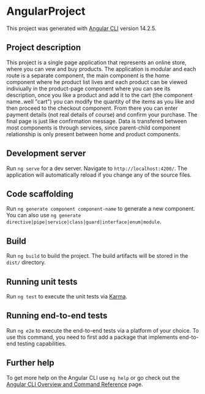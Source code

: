 # AngularProject

This project was generated with [Angular CLI](https://github.com/angular/angular-cli) version 14.2.5.

## Project description

This project is a single page application that represents an online store, where you can vew and buy products. The application is modular and each route is a separate component, the main component is the home component where he product list lives and each product can be viewed indiviually in the product-page component where you can see its description, once you like a product and add it to the cart (the component name..well "cart") you can modify the quantity of the items as you like and then proceed to the checkout component. From there you can enter payment details (not real details of course) and confirm your purchase. The final page is just like confirmation message. Data is transfered between most components is through services, since parent-child component relationship is only present between home and product components.

## Development server

Run `ng serve` for a dev server. Navigate to `http://localhost:4200/`. The application will automatically reload if you change any of the source files.

## Code scaffolding

Run `ng generate component component-name` to generate a new component. You can also use `ng generate directive|pipe|service|class|guard|interface|enum|module`.

## Build

Run `ng build` to build the project. The build artifacts will be stored in the `dist/` directory.

## Running unit tests

Run `ng test` to execute the unit tests via [Karma](https://karma-runner.github.io).

## Running end-to-end tests

Run `ng e2e` to execute the end-to-end tests via a platform of your choice. To use this command, you need to first add a package that implements end-to-end testing capabilities.

## Further help

To get more help on the Angular CLI use `ng help` or go check out the [Angular CLI Overview and Command Reference](https://angular.io/cli) page.
